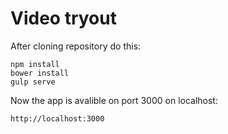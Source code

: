 # Video tryout

After cloning repository do this:

    npm install
    bower install 
    gulp serve
  
Now the app is avalible on port 3000 on localhost:
    
    http://localhost:3000
